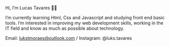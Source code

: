 Hi, I’m Lucas Tavares 🙋‍♂️

I’m currently learning Html, Css and Javascript and studying front end basic tools.
I’m interested in improving my web development skills, working in the IT field and know as much as possible about technology.

Email: lukstmoraes@outlook.com / Instagram: @luks.tavares

<!---
Lukstmoraes/Lukstmoraes is a ✨ special ✨ repository because its `README.md` (this file) appears on your GitHub profile.
You can click the Preview link to take a look at your changes.
--->
